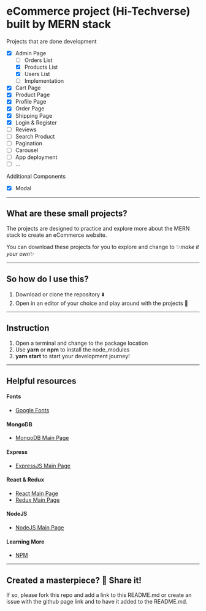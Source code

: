 # eCommerce project (Hi-Techverse) built by MERN stack

Projects that are done development
- [x] Admin Page
    - [ ] Orders List
    - [x] Products List
    - [x] Users List 
    - [ ] Implementation
- [x] Cart Page
- [x] Product Page
- [x] Profile Page
- [x] Order Page
- [x] Shipping Page
- [x] Login & Register
- [ ] Reviews
- [ ] Search Product
- [ ] Pagination
- [ ] Carousel
- [ ] App deployment
- [ ] ...
 
Additional Components
- [x] Modal

----
## What are these small projects?
The projects are designed to practice and explore more about the MERN stack to create an eCommerce website.

You can download these projects for you to explore and change to ✨*make it your own*✨

----
## So how do I use this?
1. Download or clone the repository ⬇️
2. Open in an editor of your choice and play around with the projects 💛

----
## Instruction
1. Open a terminal and change to the package location
2. Use **yarn** or **npm** to install the node_modules
3. **yarn start** to start your development journey!

----
## Helpful resources

#### Fonts
* [Google Fonts](https://fonts.google.com/)

#### MongoDB
* [MongoDB Main Page](https://www.mongodb.com/)

#### Express
* [ExpressJS Main Page](https://expressjs.com/)

#### React & Redux
* [React Main Page](https://reactjs.org/)
* [Redux Main Page](https://redux.js.org/)

#### NodeJS
* [NodeJS Main Page](https://nodejs.org/en/)

#### Learning More
* [NPM](https://www.npmjs.com/)


----
## Created a masterpiece? 🎨 Share it!
If so, please fork this repo and add a link to this README.md or create an issue with the github page link and to have it added to the README.md.
